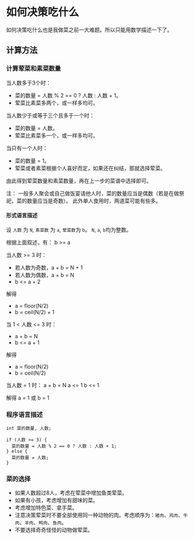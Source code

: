 # 如何决策吃什么

如何决策吃什么也是我做菜之前一大难题。所以只能用数学描述一下了。

## 计算方法

### 计算荤菜和素菜数量

当人数多于3个时：

* 菜的数量 = 人数 % 2 == 0 ? 人数 : 人数 + 1。
* 荤菜比素菜多两个，或一样多均可。

当人数少于或等于三个且多于一个时：

* 菜的数量 = 人数。
* 荤菜比素菜多一个，或一样多均可。

当只有一个人时：

* 菜的数量 = 1。
* 荤菜或者素菜根据个人喜好而定，如果还在纠结，那就选择荤菜。

由此得到荤菜数量和素菜数量，再在上一步的菜谱中选择即可。

注：
一般多人聚会或自己做饭宴请他人时，菜的数量应当是偶数（若是在做祭祀，菜的数量应当是奇数）。
此外单人食用时，两道菜可能有些多。

#### 形式语言描述

设 `人数` 为 `N`, `素菜数` 为 `a`, `荤菜数`为 `b`。
`N`, `a`, `b`均为整数。

根据上面叙述，有：
b >= a

当人数 >= 3 时：

* 若人数为奇数，a + b = N + 1
* 若人数为偶数，a + b = N
* b <= a + 2

解得

* a = floor(N/2)
* b = ceil(N/2) + 1

当 1 < 人数 <= 3 时：

* a + b = N
* b <= a + 1

解得

* a = floor(N/2)
* b = ceil(N/2)

当人数 = 1 时：
a + b = N
a <= 1
b <= 1

解得
a = 1 或 b = 1

### 程序语言描述

```raw
int 菜的数量, 人数;

if (人数 >= 3) {
  菜的数量 = 人数 % 2 == 0 ? 人数 : 人数 + 1;
} else {
  菜的数量 = 人数;
}

```

### 菜的选择

* 如果人数超过8人，考虑在荤菜中增加鱼类荤菜。
* 如果有小孩，考虑增加有甜味的菜。
* 考虑增加特色菜、拿手菜。
* 注意决策荤菜时不要全部使用同一种动物的肉。考虑顺序为：`猪肉`、`鸡肉`、`牛肉`、`羊肉`、`鸭肉`、`鱼肉`。
* 不要选择奇奇怪怪的动物做荤菜。
